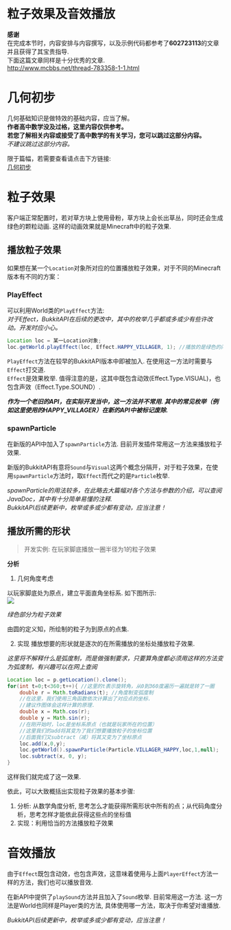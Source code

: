 # 粒子效果及音效播放

**感谢**  
在完成本节时，内容安排与内容撰写，以及示例代码都参考了**602723113**的文章并且获得了其宝贵指导.  
下面这篇文章同样是十分优秀的文章.  
http://www.mcbbs.net/thread-783358-1-1.html

# 几何初步

几何基础知识是做特效的基础内容，应当了解。  
**作者高中数学没及过格，这里内容仅供参考。**  
**若您了解相关内容或接受了高中数学的有关学习，您可以跳过这部分内容。**  
*不建议跳过这部分内容。*  

限于篇幅，若需要查看请点击下方链接:  
[几何初步](brm-2-8-math.md)


# 粒子效果

客户端正常配置时，若对草方块上使用骨粉，草方块上会长出草丛，同时还会生成绿色的颗粒动画. 这样的动画效果就是Minecraft中的粒子效果.  

## 播放粒子效果
如果想在某一个`Location`对象所对应的位置播放粒子效果，对于不同的Minecraft版本有不同的方案：  

### PlayEffect
可以利用World类的`PlayEffect`方法:  
*对于Effect，BukkitAPI在后续的更改中，其中的枚举几乎都或多或少有些许改动。开发时应小心。*  

```java
Location loc = 某一Location对象;
loc.getWorld.playEffect(loc, Effect.HAPPY_VILLAGER, 1); //播放的是绿色的闪光星星⭐效果
```

`PlayEffect`方法在较早的BukkitAPI版本中即被加入. 在使用这一方法时需要与`Effect`打交道.  
`Effect`是效果枚举. 值得注意的是，这其中既包含动效(Effect.Type.VISUAL)，也包含声效（Effect.Type.SOUND）.  

***作为一个老旧的API，在实际开发当中，这一方法并不常用. 其中的常见枚举（例如这里使用的HAPPY_VILLAGER）在新的API中被标记废除.***

### spawnParticle
在新版的API中加入了`spawnParticle`方法. 目前开发插件常用这一方法来播放粒子效果.  

新版的BukkitAPI有意将`Sound`与`Visual`这两个概念分隔开，对于粒子效果，在使用`spawnParticle`方法时，取`Effect`而代之的是`Particle`枚举.

*spawnParticle的用法较多，在此略去大篇幅对各个方法与参数的介绍，可以查阅JavaDoc，其中有十分简单易懂的注释.*  
*BukkitAPI后续更新中，枚举或多或少都有变动，应当注意！*

## 播放所需的形状

> 开发实例: 在玩家脚底播放一圈半径为1的粒子效果

**分析**  
1. 几何角度考虑  

以玩家脚底处为原点，建立平面直角坐标系. 如下图所示:  
![](https://i.loli.net/2019/07/12/5d2893acab56b12879.jpg)

*绿色部分为粒子效果*

由圆的定义知，所绘制的粒子为到原点的点集.

2. 实现
播放想要的形状就是逐次的在所需播放的坐标处播放粒子效果.

*这里将不解释什么是弧度制，而是做强制要求，只要算角度都必须用这样的方法变为弧度制，有兴趣可以在网上查阅*  

```java
Location loc = p.getLocation().clone();
for(int t=0;t<360;t++){ //这里的t表示旋转角，从0到360度遍历一遍就是转了一圈
    double r = Math.toRadians(t); //角度制变弧度制
    //在这里，我们使用三角函数依次计算出了对应点的坐标.
    //建议作图体会这样计算的原理.
    double x = Math.cos(r);
    double y = Math.sin(r);
    //在刚开始时，loc是坐标系原点（也就是玩家所在的位置）
    //这里我们的add将其变为了我们想要播放粒子的坐标位置
    //后面我们又subtract（减）将其又变为了坐标原点
    loc.add(x,0,y);
    loc.getWorld().spawnParticle(Particle.VILLAGER_HAPPY,loc,1,null);
    loc.subtract(x, 0, y);
}
```

这样我们就完成了这一效果.

依此，可以大致概括出实现粒子效果的基本步骤:  
1. 分析: 从数学角度分析, 思考怎么才能获得所需形状中所有的点；从代码角度分析，思考怎样才能依此获得这些点的坐标值
2. 实现：利用恰当的方法播放粒子效果

# 音效播放
由于`Effect`既包含动效，也包含声效，这意味着使用与上面`PlayerEffect`方法一样的方法，我们也可以播放音效.

在新API中提供了`playSound`方法并且加入了`Sound`枚举. 目前常用这一方法. 这一方法是World也同样是Player类的方法, 具体使用哪一方法，取决于你希望对谁播放.

*BukkitAPI后续更新中，枚举或多或少都有变动，应当注意！*
